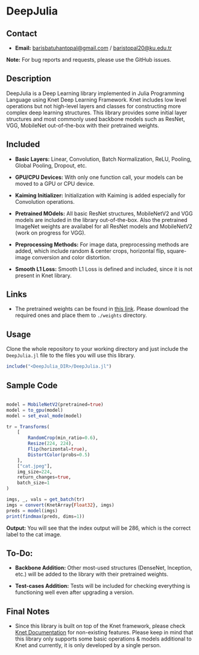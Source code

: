 # DeepJulia

## Contact

- **Email:** barisbatuhantopal@gmail.com / baristopal20@ku.edu.tr 

**Note:** For bug reports and requests, please use the GitHub issues.

## Description

DeepJulia is a Deep Learning library implemented in Julia Programming Language using Knet Deep Learning Framework. Knet includes low level operations but not high-level layers and classes for constructing more complex deep learning structures. This library provides some initial layer structures and most commonly used backbone models such as ResNet, VGG, MobileNet out-of-the-box with their pretrained weights.

## Included

- **Basic Layers:** Linear, Convolution, Batch Normalization, ReLU, Pooling, Global Pooling, Dropout, etc.

- **GPU/CPU Devices:** With only one function call, your models can be moved to a GPU or CPU device.

- **Kaiming Initializer:** Initialization with Kaiming is added especially for Convolution operations.

- **Pretrained MOdels:** All basic ResNet structures, MobileNetV2 and VGG models are included in the library out-of-the-box. Also the pretrained ImageNet weights are availabel for all ResNet models and MobileNetV2 (work on progress for VGG).

- **Preprocessing Methods:** For image data, preprocessing methods are added, which include random & center crops, horizontal flip, square-image conversion and color distortion.

- **Smooth L1 Loss:** Smooth L1 Loss is defined and included, since it is not present in Knet library.

## Links

- The pretrained weights can be found in [this link](https://drive.google.com/drive/folders/1YRi2S-IA_Ekz7R9Ey2hf1OqyHo4PAsxv?usp=sharing). Please download the required ones and place them to `./weights` directory.

## Usage

Clone the whole repository to your working directory and just include the `DeepJulia.jl` file to the files you will use this library.

```julia
include("<DeepJulia_DIR>/DeepJulia.jl")
```

## Sample Code

```julia

model = MobileNetV2(pretrained=true)
model = to_gpu(model)
model = set_eval_mode(model)

tr = Transforms(
    [
        RandomCrop(min_ratio=0.6),
        Resize(224, 224),
        Flip(horizontal=true),
        DistortColor(probs=0.5)
    ],
    ["cat.jpeg"],
    img_size=224,
    return_changes=true,
    batch_size=1
)

imgs, _, vals = get_batch(tr)
imgs = convert(KnetArray{Float32}, imgs)
preds = model(imgs)
print(findmax(preds, dims=1))
```
**Output:** You will see that the index output will be 286, which is the correct label to the cat image.

## To-Do:

- **Backbone Addition:** Other most-used structures (DenseNet, Inception, etc.) will be added to the library with their pretrained weights.

- **Test-cases Addition:** Tests will be included for checking everything is functioning well even after upgrading a version.

## Final Notes

- Since this library is built on top of the Knet framework, please check [Knet Documentation](https://denizyuret.github.io/Knet.jl/latest/reference/) for non-existing features. Please keep in mind that this library only supports some basic operations & models additional to Knet and currently, it is only developed by a single person.